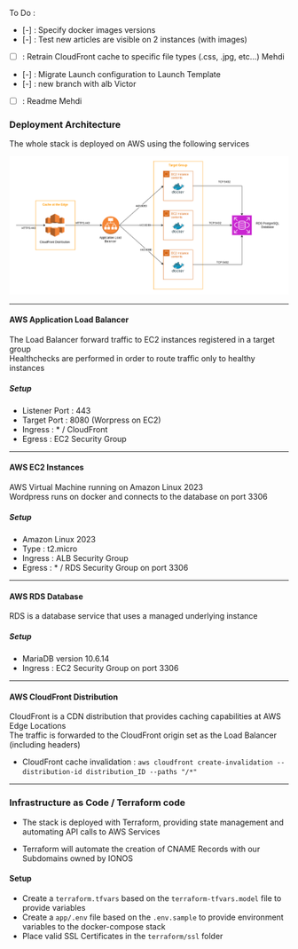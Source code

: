 To Do :

- [-] : Specify docker images versions
- [-] : Test new articles are visible on 2 instances (with images)
- [ ] : Retrain CloudFront cache to specific file types (.css, .jpg, etc...) Mehdi
- [-] : Migrate Launch configuration to Launch Template
- [-] : new branch with alb Victor
- [ ] : Readme Mehdi

### Deployment Architecture

The whole stack is deployed on AWS using the following services  

![Architecture](resources/cloud1.drawio.png)


---
#### AWS Application Load Balancer

The Load Balancer forward traffic to EC2 instances registered in a target group  
Healthchecks are performed in order to route traffic only to healthy instances  

##### Setup

- Listener Port : 443
- Target Port : 8080 (Worpress on EC2)
- Ingress : * / CloudFront
- Egress : EC2 Security Group


---
#### AWS EC2 Instances

AWS Virtual Machine running on Amazon Linux 2023  
Wordpress runs on docker and connects to the database on port 3306

##### Setup

- Amazon Linux 2023
- Type : t2.micro
- Ingress : ALB Security Group
- Egress : * / RDS Security Group on port 3306


---
#### AWS RDS Database

RDS is a database service that uses a managed underlying instance  

##### Setup

- MariaDB version 10.6.14
- Ingress : EC2 Security Group on port 3306


---
#### AWS CloudFront Distribution

CloudFront is a CDN distribution that provides caching capabilities at AWS Edge Locations  
The traffic is forwarded to the CloudFront origin set as the Load Balancer (including headers)  

- CloudFront cache invalidation : `aws cloudfront create-invalidation --distribution-id distribution_ID --paths "/*"`


---
### Infrastructure as Code / Terraform code

- The stack is deployed with Terraform, providing state management and automating API calls to AWS Services  

- Terraform will automate the creation of CNAME Records with our Subdomains owned by IONOS  

#### Setup

- Create a `terraform.tfvars` based on the `terraform-tfvars.model` file to provide variables
- Create a `app/.env` file based on the `.env.sample` to provide environment variables to the docker-compose stack 
- Place valid SSL Certificates in the `terraform/ssl` folder



